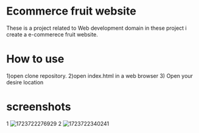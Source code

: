 # Ecommerce fruit website
These is  a project related to Web development domain  in these project i create a e-commerece fruit website.
# How to use 
1)open clone repository.
2)open index.html in a web browser
3) Open your desire location
# screenshots
1
![1723722276929](https://github.com/user-attachments/assets/00aad18b-3167-4b83-9208-1d27ed6d75bf)
2
![1723722340241](https://github.com/user-attachments/assets/ced9a7c8-da21-45c9-8f81-b9b5ab2e2a95)
